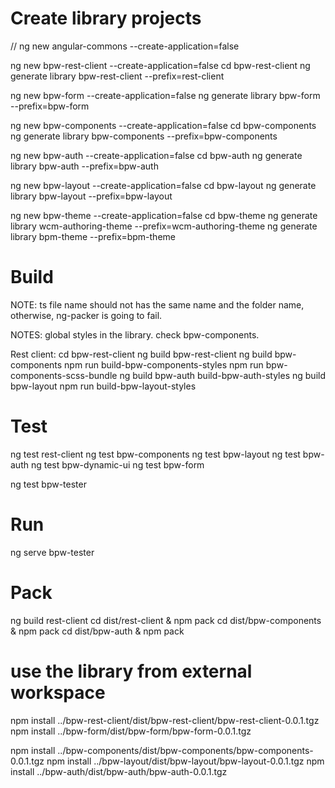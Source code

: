 # Create library projects

   // ng new angular-commons --create-application=false
   
   ng new bpw-rest-client --create-application=false
   cd bpw-rest-client
   ng generate library bpw-rest-client --prefix=rest-client
   
      
   ng new bpw-form --create-application=false
   ng generate library bpw-form --prefix=bpw-form
   
   ng new bpw-components --create-application=false
   cd bpw-components
   ng generate library bpw-components --prefix=bpw-components

   ng new bpw-auth --create-application=false
   cd bpw-auth
   ng generate library bpw-auth --prefix=bpw-auth
   
   ng new bpw-layout --create-application=false
   cd bpw-layout
   ng generate library bpw-layout --prefix=bpw-layout


   ng new bpw-theme --create-application=false
   cd bpw-theme
   ng generate library wcm-authoring-theme --prefix=wcm-authoring-theme
   ng generate library bpm-theme --prefix=bpm-theme


# Build
NOTE: ts file name should not has the same name and the folder name, otherwise, ng-packer is going to fail.

NOTES: global styles in the library. check bpw-components.

Rest client:
cd bpw-rest-client
ng build bpw-rest-client
ng build bpw-components
npm run build-bpw-components-styles
npm run bpw-components-scss-bundle
ng build bpw-auth
build-bpw-auth-styles
ng build bpw-layout
npm run build-bpw-layout-styles

# Test
   ng test rest-client
   ng test bpw-components
   ng test bpw-layout
   ng test bpw-auth
   ng test bpw-dynamic-ui
   ng test bpw-form

   ng test bpw-tester

# Run
   ng serve bpw-tester

# Pack
  ng build rest-client
  cd dist/rest-client & npm pack
  cd dist/bpw-components & npm pack
  cd dist/bpw-auth & npm pack

# use the library from external workspace
  npm install ../bpw-rest-client/dist/bpw-rest-client/bpw-rest-client-0.0.1.tgz
  npm install ../bpw-form/dist/bpw-form/bpw-form-0.0.1.tgz
  
  npm install ../bpw-components/dist/bpw-components/bpw-components-0.0.1.tgz
  npm install ../bpw-layout/dist/bpw-layout/bpw-layout-0.0.1.tgz
  npm install ../bpw-auth/dist/bpw-auth/bpw-auth-0.0.1.tgz
  
  